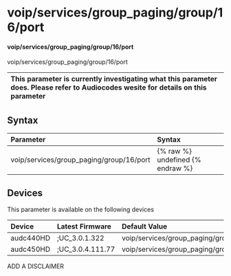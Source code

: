 ﻿---
description: voip/services/group_paging/group/16/port
search: false
---

# voip/services/group_paging/group/16/port

#### voip/services/group_paging/group/16/port

voip/services/group_paging/group/16/port


| This parameter is currently investigating what this parameter does. Please refer to Audiocodes wesite for details on this parameter | 
| :--- |

## Syntax
| Parameter | Syntax |
| :--- | :--- |
|voip/services/group_paging/group/16/port | {% raw %} undefined {% endraw %}|

## Devices
This parameter is available on the following devices

| Device | Latest Firmware | Default Value |
|:---|:---|:---|
| audc440HD | ;UC_3.0.1.322 | voip/services/group_paging/group/16/port=8888 
| audc450HD | ;UC_3.0.4.111.77 | voip/services/group_paging/group/16/port=8888 

ADD A DISCLAIMER
